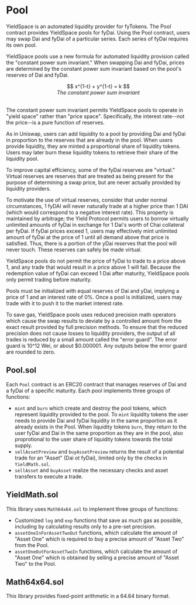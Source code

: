 # Pool

YieldSpace is an automated liquidity provider for fyTokens. The Pool contract provides YieldSpace pools for fyDai. Using the Pool contract, users may swap Dai and fyDai of a particular series. Each series of fyDai requires its own pool. 

YieldSpace pools use a new formula for automated liquidity provision called the "constant power sum invariant." When swapping Dai and fyDai, prices are determined by the constant power sum invariant based on the pool's reserves of Dai and fyDai. 

<figure class="image" align = "center">
$$
x^{1-t} + y^{1-t} = k
$$
  <figcaption><i>The constant power sum invariant</i></figcaption>
  <br>
</figure>

The constant power sum invariant permits YieldSpace pools to operate in "yield space" rather than "price space". Specifically, the interest rate--not the price--is a pure function of reserves. 

As in Uniswap, users can add liquidity to a pool by providing Dai and fyDai in proportion to the reserves that are already in the pool. When users provide liquidity, they are minted a proportional share of liquidity tokens. Users may later burn these liquidity tokens to retrieve their share of the liquidity pool. 

To improve capital efficiency, some of the fyDai reserves are "virtual." Virtual reserves are reserves that are treated as being present for the purpose of determining a swap price, but are never actually provided by liquidity providers. 

To motivate the use of virtual reserves, consider that under normal circumstances, 1 fyDAI will never naturally trade at a higher price than 1 DAI (which would correspond to a negative interest rate). This property is maintained by arbitrage; the Yield Protocol permits users to borrow virtually unlimited amounts of fyDai in exchange for 1 Dai's worth of Chai collateral per fyDai. If fyDai prices exceed 1, users may effectively mint unlimited amount of fyDai at the price of 1 until all demand above that price is satisfied. Thus, there is a portion of the yDai reserves that the pool will never touch. These reserves can safely be made virtual. 

YieldSpace pools do not permit the price of fyDai to trade to a price above 1, and any trade that would result in a price above 1 will fail. Because the redemption value of fyDai can exceed 1 Dai after maturity, YieldSpace pools only permit trading before maturity. 

Pools must be initialized with equal reserves of Dai and yDai, implying a price of 1 and an interest rate of 0%. Once a pool is initialized, users may trade with it to push it to the market interest rate.

To save gas, YieldSpace pools uses reduced precision math operators which cause the swap results to deviate by a controlled amount from the exact result provided by full precision methods. To ensure that the reduced precision does not cause losses to liquidity providers, the output of all trades is reduced by a small amount called the "error guard". The error guard is 10^12 Wei, or about $0.000001. Any outputs below the error guard are rounded to zero. 

## Pool.sol
Each `Pool` contract is an ERC20 contract that manages reserves of Dai and a fyDai of a specific maturity. Each pool implements three groups of functions:
 - `mint` and `burn` which create and destroy the pool tokens, which represent liquidity provided to the pool. To `mint` liquidity tokens the user needs to provide Dai and fyDai liquidity in the same proportion as it already exists in the Pool. When liquidity tokens `burn`, they return to the user fyDai and Dai in the same proportion as they are in the pool, also proprotional to the user share of liquidity tokens towards the total supply.
 - `sellAssetPreview` and `buyAssetPreview` returns the result of a potential trade for an "Asset" (Dai ot fyDai), limited only by the checks in `YieldMath.sol`.
 - `sellAsset` and `buyAsset` realize the necessary checks and asset transfers to execute a trade.

## YieldMath.sol
This library uses `Math64x64.sol` to implement three groups of functions:
 - Customized `log` and `exp` functions that save as much gas as possible, including by calculating results only to a pre-set precision.
 - `assetOneInForAssetTwoOut` functions, which calculate the amount of "Asset One" which is required to buy a precise amount of "Asset Two" from the Pool.
 - `assetOneOutForAssetTwoIn` functions, which calculate the amount of "Asset One" which is obtained by selling a precise amount of "Asset Two" to the Pool.

## Math64x64.sol
This library provides fixed-point arithmetic in a 64.64 binary format.
